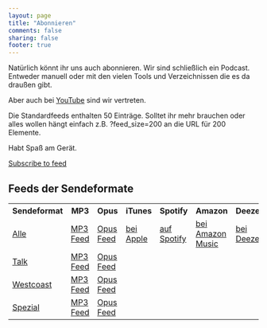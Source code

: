 ```yaml
---
layout: page
title: "Abonnieren"
comments: false
sharing: false
footer: true
---
```

Natürlich könnt ihr uns auch abonnieren. Wir sind schließlich ein Podcast. Entweder manuell oder mit den vielen Tools und Verzeichnissen die es da draußen gibt.

Aber auch bei <a href="https://www.youtube.com/@binaergewitter">YouTube</a> sind wir vertreten. 

Die Standardfeeds enthalten 50 Einträge. Solltet ihr mehr brauchen oder alles wollen hängt einfach z.B. ?feed_size=200 an die URL für 200 Elemente.

Habt Spaß am Gerät.

<script>window.podcastData={"title":"Binärgewitter","subtitle":"Sicherheit durch Ignoranz","description":"Ein Podcast, der sich mit dem Web, Technologie und Open Source Software auseinander setzt.","cover":"","feeds":[{"type":"audio","format":"mp3","url":"http://blog.binaergewitter.de/podcast_feed/all/mp3/rss.xml","directory-url-itunes":"https://podcasts.apple.com/de/podcast/bin%C3%A4rgewitter/id216877594"},{"type":"audio","format":"opus","url":"http://blog.binaergewitter.de/podcast_feed/all/opus/rss.xml"}]}</script><script class="podlove-subscribe-button" src="https://cdn.podlove.org/subscribe-button/javascripts/app.js" data-language="de" data-size="medium" data-json-data="podcastData" data-color="#469cd1" data-format="rectangle" data-style="frameless"></script><noscript><a href="http://blog.binaergewitter.de/podcast_feed/all/mp3/rss.xml">Subscribe to feed</a></noscript>

## Feeds der Sendeformate

<table class='table'>
  <tr>
    <th>Sendeformat</th>
    <th>MP3</th>
    <th>Opus</th>
    <th>iTunes</th>
    <th>Spotify</th>
    <th>Amazon</th>
    <th>Deezer</th>
  </tr>
  <tr>
  <td><a href="/">Alle</a></td>
  <td><a href="http://blog.binaergewitter.de/podcast_feed/all/mp3/rss.xml">MP3 Feed</a></td>
  <td><a href="http://blog.binaergewitter.de/podcast_feed/all/opus/rss.xml">Opus Feed</a></td>
  <td><a href="http://itunes.apple.com/de/podcast/binargewitter/id216877594">bei Apple</a></td>
  <td><a href="https://open.spotify.com/show/19LedqK0fGWfzfKzySDoVW">auf Spotify</a></td>
  <td><a href="https://music.amazon.de/podcasts/bc6ecd5a-2681-44cb-8217-ad5192a14871/bin%C3%A4rgewitter">bei Amazon Music</a></td>  
  <td><a href="https://www.deezer.com/de/show/4465117">bei Deezer</a></td>
  </tr>
  <tr>
    <td><a href="/categories/talk">Talk</a></td>
    <td><a href="http://blog.binaergewitter.de/podcast_feed/talk/mp3/rss.xml">MP3 Feed</a></td>
    <td><a href="http://blog.binaergewitter.de/podcast_feed/talk/opus/rss.xml">Opus Feed</a></td>
  </tr>
  <tr>
    <td><a href="/categories/westcoast">Westcoast</a></td>
    <td><a href="http://blog.binaergewitter.de/podcast_feed/westcoast/mp3/rss.xml">MP3 Feed</a></td>
    <td><a href="http://blog.binaergewitter.de/podcast_feed/westcoast/opus/rss.xml">Opus Feed</a></td>
  </tr>
  <tr>
    <td><a href="/categories/spezial">Spezial</a></td>
    <td><a href="http://blog.binaergewitter.de/podcast_feed/spezial/mp3/rss.xml">MP3 Feed</a></td>
    <td><a href="http://blog.binaergewitter.de/podcast_feed/spezial/opus/rss.xml">Opus Feed</a></td>
  </tr>
</table>
